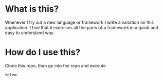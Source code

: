 What is this?
=============

Whenever I try out a new language or framework I write a variation on this application.
I find that it exercises all the parts of a framework in a quick and easy to understand way.

How do I use this?
==================

Clone this repo, then go into the repo and execute

    meteor

